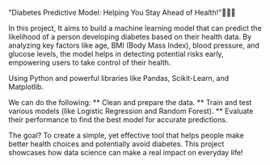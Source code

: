 "Diabetes Predictive Model: Helping You Stay Ahead of Health!"🧑🏻‍⚕️

In this project, It aims to build a machine learning model that can predict the likelihood of a person developing diabetes based on their health data. 
By analyzing key factors like age, BMI (Body Mass Index), blood pressure, and glucose levels, the model helps in detecting potential risks early, empowering users to take control of their health.

Using Python and powerful libraries like Pandas, Scikit-Learn, and Matplotlib.

We can do the following:
 ** Clean and prepare the data.
 ** Train and test various models (like Logistic Regression and Random Forest).
 ** Evaluate their performance to find the best model for accurate predictions.
 
The goal? To create a simple, yet effective tool that helps people make better health choices and potentially avoid diabetes. This project showcases how data science can make a real impact on everyday life!

